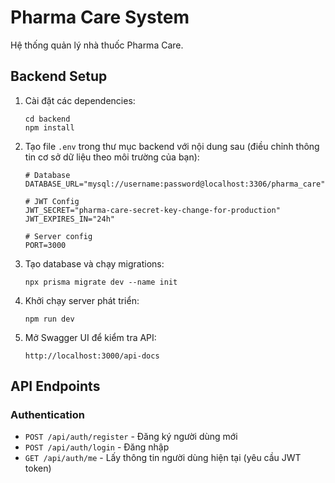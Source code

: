 # Pharma Care System

Hệ thống quản lý nhà thuốc Pharma Care.

## Backend Setup

1. Cài đặt các dependencies:
   ```
   cd backend
   npm install
   ```

2. Tạo file `.env` trong thư mục backend với nội dung sau (điều chỉnh thông tin cơ sở dữ liệu theo môi trường của bạn):
   ```
   # Database
   DATABASE_URL="mysql://username:password@localhost:3306/pharma_care"

   # JWT Config
   JWT_SECRET="pharma-care-secret-key-change-for-production"
   JWT_EXPIRES_IN="24h"

   # Server config
   PORT=3000
   ```

3. Tạo database và chạy migrations:
   ```
   npx prisma migrate dev --name init
   ```

4. Khởi chạy server phát triển:
   ```
   npm run dev
   ```

5. Mở Swagger UI để kiểm tra API:
   ```
   http://localhost:3000/api-docs
   ```

## API Endpoints

### Authentication

- `POST /api/auth/register` - Đăng ký người dùng mới
- `POST /api/auth/login` - Đăng nhập
- `GET /api/auth/me` - Lấy thông tin người dùng hiện tại (yêu cầu JWT token)
